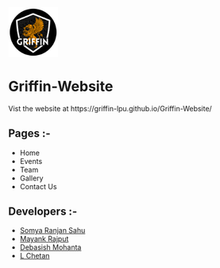 <img src="assets/brand/logo.png" width="100">

# Griffin-Website

<p>Vist the website at https://griffin-lpu.github.io/Griffin-Website/</p>

## Pages :-

- Home
- Events
- Team
- Gallery
- Contact Us

## Developers :-

- <a href="https://github.com/SomyaRanjanSahu">Somya Ranjan Sahu</a>
- <a href="https://github.com/mayank3011">Mayank Rajput</a>
- <a href="https://github.com/DebasishMohanta">Debasish Mohanta</a>
- <a href="">L Chetan</a>
